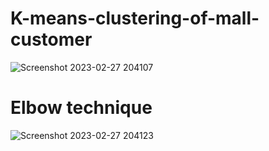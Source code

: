# K-means-clustering-of-mall-customer
![Screenshot 2023-02-27 204107](https://user-images.githubusercontent.com/113490566/221601672-cdce1c17-ec39-4bfd-91bb-1b729a9eb2ce.png)
# Elbow technique
![Screenshot 2023-02-27 204123](https://user-images.githubusercontent.com/113490566/221601758-ed3970ba-9f5e-47d0-9cb6-ca8197220eb7.png)
